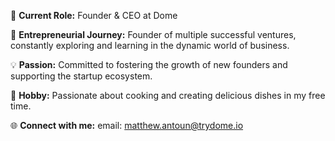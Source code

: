 🔭 **Current Role:** Founder & CEO at Dome

🚀 **Entrepreneurial Journey:** Founder of multiple successful ventures, constantly exploring and learning in the dynamic world of business.

💡 **Passion:** Committed to fostering the growth of new founders and supporting the startup ecosystem.

🍳 **Hobby:** Passionate about cooking and creating delicious dishes in my free time.

🌐 **Connect with me:** email: matthew.antoun@trydome.io 
